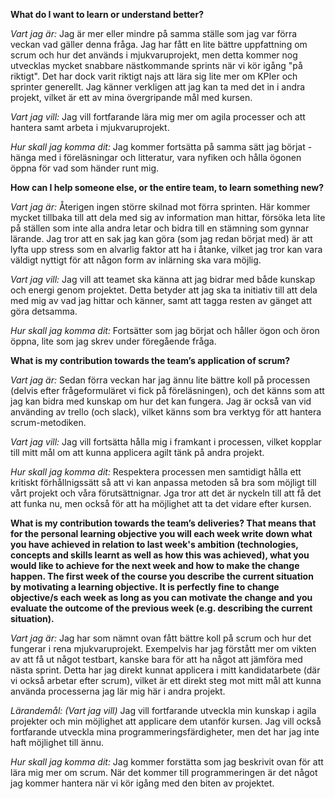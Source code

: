 **What do I want to learn or understand better?**

*Vart jag är:*
Jag är mer eller mindre på samma ställe som jag var förra veckan vad gäller denna fråga. Jag har fått en lite bättre uppfattning om scrum och hur det används i mjukvaruprojekt, men detta kommer nog utvecklas mycket snabbare nästkommande sprints när vi kör igång "på riktigt". Det har dock varit riktigt najs att lära sig lite mer om KPIer och sprinter generellt. Jag känner verkligen att jag kan ta med det in i andra projekt, vilket är ett av mina övergripande mål med kursen.

*Vart jag vill:*
Jag vill fortfarande lära mig mer om agila processer och att hantera samt arbeta i mjukvaruprojekt. 

*Hur skall jag komma dit:*
Jag kommer fortsätta på samma sätt jag börjat - hänga med i föreläsningar och litteratur, vara nyfiken och hålla ögonen öppna för vad som händer runt mig. 

**How can I help someone else, or the entire team, to learn something new?**

*Vart jag är:*
Återigen ingen större skilnad mot förra sprinten. Här kommer mycket tillbaka till att dela med sig av information man hittar, försöka leta lite på ställen som inte alla andra letar och bidra till en stämning som gynnar lärande. Jag tror att en sak jag kan göra (som jag redan börjat med) är att lyfta upp stress som en alvarlig faktor att ha i åtanke, vilket jag tror kan vara väldigt nyttigt för att någon form av inlärning ska vara möjlig. 

*Vart jag vill:*
Jag vill att teamet ska känna att jag bidrar med både kunskap och energi genom projektet. Detta betyder att jag ska ta initiativ till att dela med mig av vad jag hittar och känner, samt att tagga resten av gänget att göra detsamma. 

*Hur skall jag komma dit:*
Fortsätter som jag börjat och håller ögon och öron öppna, lite som jag skrev under föregående fråga. 

**What is my contribution towards the team’s application of scrum?**

*Vart jag är:*
Sedan förra veckan har jag ännu lite bättre koll på processen (delvis efter frågeformuläret vi fick på föreläsningen), och det känns som att jag kan bidra med kunskap om hur det kan fungera. Jag är också van vid använding av trello (och slack), vilket känns som bra verktyg för att hantera scrum-metodiken. 

*Vart jag vill:*
Jag vill fortsätta hålla mig i framkant i processen, vilket kopplar till mitt mål om att kunna applicera agilt tänk på andra projekt. 

*Hur skall jag komma dit:*
Respektera processen men samtidigt hålla ett kritiskt förhållnigssätt så att vi kan anpassa metoden så bra som möjligt till vårt projekt och våra förutsättnignar. Jga tror att det är nyckeln till att få det att funka nu, men också för att ha möjlighet att ta det vidare efter kursen. 

**What is my contribution towards the team’s deliveries? That means that for the personal learning objective you will each week write down what you have achieved in relation to last week's ambition (technologies, concepts and skills learnt as well as how this was achieved), what you would like to achieve for the next week and how to make the change happen. The first week of the course you describe the current situation by motivating a learning objective. It is perfectly fine to change objective/s each week as long as you can motivate the change and you evaluate the outcome of the previous week (e.g. describing the current situation).**

*Vart jag är:* Jag har som nämnt ovan fått bättre koll på scrum och hur det fungerar i rena mjukvaruprojekt. Exempelvis har jag förstått mer om vikten av att få ut något testbart, kanske bara för att ha något att jämföra med nästa sprint. Detta har jag direkt kunnat applicera i mitt kandidatarbete (där vi också arbetar efter scrum), vilket är ett direkt steg mot mitt mål att kunna använda processerna jag lär mig här i andra projekt. 

*Lärandemål: (Vart jag vill)* 
Jag vill fortfarande utveckla min kunskap i agila projekter och min möjlighet att applicare dem utanför kursen. Jag vill också fortfarande utveckla mina programmeringsfärdigheter, men det har jag inte haft möjlighet till ännu. 

*Hur skall jag komma dit:*
Jag kommer forstätta som jag beskrivit ovan för att lära mig mer om scrum. När det kommer till programmeringen är det något jag kommer hantera när vi kör igång med den biten av projektet. 

